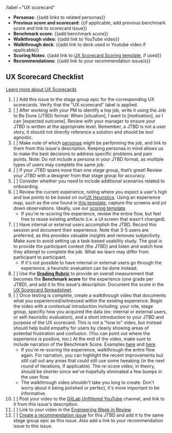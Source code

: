 <!--
 
Title should be: UX Scorecard - {{Stage Group}} FY{{YY}}-Q{{quarter number}} - {{Title or Description of the Evaluated Workflow / JTBD}}
(e.g. “UX Scorecard - Create:Source Code FY21-Q1 - Obtaining screenshots from testing artifacts)

If this UX Scorecard is related to an OKR, append ~OKR to the /label quick action below to automatically add the 'OKR' label.

-->

/label ~"UX scorecard" 

- **Personas**: {{add links to related personas}}
- **Previous score and scorecard**: {{if applicable, add previous benchmark score and link to scorecard issue}}
- **Benchmark score**: {{add benchmark score}}
- **Walkthrough video**: {{add link to YouTube video}}
- **Walkthrough deck**: {{add link to deck used in Youtube video if applicable}}
- **Scoring Notes**: {{add link to [UX Scorecard Scoring template](https://docs.google.com/spreadsheets/d/1Z_70fDg578wu8j_kta3vSLOHWv-BEJ1zuqniyBQUTeI/edit#gid=0), if used}}
- **Recommendations**: {{add link to your recommendation issue/s}}

## UX Scorecard Checklist

[Learn more about UX Scorecards](https://about.gitlab.com/handbook/engineering/ux/ux-scorecards/)

1. [ ] Add this issue to the stage group epic for the corresponding UX scorecards. Verify that the "UX scorecard" label is applied.
1. [ ] After working with your PM to identify a top job, write it using the Job to Be Done (JTBD) format: When [situation], I want to [motivation], so I can [expected outcome]. Review with your manager to ensure your JTBD is written at the appropriate level. Remember, a JTBD is not a user story, it should not directly reference a solution and should be tool agnostic.
1. [ ] Make note of which [personas](https://about.gitlab.com/handbook/marketing/product-marketing/roles-personas/) might be performing the job, and link to them from this issue's description. Keeping personas in mind allows us to make the best decisions to address specific problems and pain points. Note: Do not include a persona in your JTBD format, as multiple types of users may complete the same job.
1. [ ] If your JTBD spans more than one stage group, that’s great! Review your JTBD with a designer from that stage group for accuracy.
1. [ ] Consider whether you need to include additional scenarios related to onboarding.
1. [ ] Review the current experience, noting where you expect a user's high and low points to be based on our[UX Heuristics](/handbook/engineering/ux/heuristics/). Using an experience map, such as the one found in [this template](https://app.mural.co/template/6b2c082d-d81a-4a3b-9fff-37525ac9e173/dcdc71d4-1fce-4fe1-ae98-81267bd232ea), capture the screens and jot down observations. Ideally, use our [scoring template](https://docs.google.com/spreadsheets/d/1Z_70fDg578wu8j_kta3vSLOHWv-BEJ1zuqniyBQUTeI/edit#gid=0).
   - If you're re-scoring the experience, review the entire flow, but feel free to reuse existing artifacts (i.e. a UI screen that wasn't changed).
1. [ ] Have internal or external users accomplish the JTBD. Record this session and document their experience. Note that 3-5 users are preferred, as this provides valuable insights and removes subjectivity. Make sure to avoid setting up a task-based usability study. The goal is to provide the participant context (the JTBD) and listen and watch how they attempt to complete the job. What we learn may differ from participant to participant. 
     - If it's not possible to have internal or external users go through the experience, a heuristic evaluation can be done instead.
1. [ ] Use the [**Grading Rubric**](/handbook/engineering/ux/heuristics/#scoring) to provide an overall measurement that becomes the **Benchmark score** for the experience (one grade per JTBD), and add it to this issue's description. Document the score in the [UX Scorecard Spreadsheet](https://docs.google.com/spreadsheets/d/1iw5oj12QdLHOADV8P6ICE3P1U32eKMstpkIR4sPJRTo/edit#gid=0).
1. [ ] Once testing is complete, create a walkthrough video that documents what you experienced/witnessed within the existing experience. Begin the video with a contextual introduction including: your role, stage group, specifiy how you acquired the data (ex: internal or external users, or self-heurisitic evaluation), and a short introduction to your JTBD and purpose of the UX scorecard. This is not a "how to" video, but instead should help build empathy for users by clearly showing areas of potential frustration and confusion. (You can point out where the experience is positive, too.) At the end of the video, make sure to include narration of the Benchmark Score. Examples [here](https://www.youtube.com/watch?v=wCnpEGhS8uk&feature=youtu.be) and [here](https://www.youtube.com/watch?v=MkTOwTxsoL8).
   - If you're re-scoring the experience, walkthrough the entire flow again. For narration, you can highlight the recent improvements but still call out any areas that could still use some tweaking (in the next round of iterations, if applicable). The re-score video, in theory, should be shorter since we've hopefully eliminated a few bumps in the user flow.
   - The walkthrough video shouldn't take you long to create. Don't worry about it being polished or perfect, it's more important to be informative.
1. [ ] Post your video to the [GitLab Unfiltered YouTube](https://www.youtube.com/channel/UCMtZ0sc1HHNtGGWZFDRTh5A) channel, and link to it from this issue's description.
1. [ ] Link to your video in the [Engineering Week in Review](https://docs.google.com/document/d/1EkfzI85aqw8chYDBf2GLRvjKEa3s0FWHMI3u0DIr-xg/edit).
1. [ ] [Create a recommendation issue](https://gitlab.com/gitlab-org/gitlab-design/issues/new?issuable_template=UX%20Scorecard%20Part%202) for this JTBD and add it to the same stage group epic as this issue. Also add a link to your recommendation issue to this issue.
